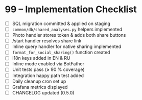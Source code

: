 # 99 – Implementation Checklist

- [ ] SQL migration committed & applied on staging
- [ ] `common/db/shared_analyses.py` helpers implemented
- [ ] Photo handler stores token & adds both share buttons
- [ ] /start handler resolves share link
- [ ] Inline query handler for native sharing implemented
- [ ] `format_for_social_sharing()` function created
- [ ] i18n keys added in EN & RU
- [ ] Inline mode enabled via BotFather
- [ ] Unit tests pass (≥ 90 % coverage)
- [ ] Integration happy path test added
- [ ] Daily cleanup cron set up
- [ ] Grafana metrics displayed
- [ ] CHANGELOG updated (0.5.0) 